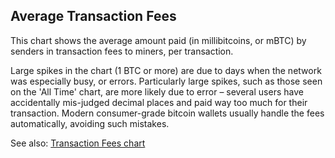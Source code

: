 ##  Average Transaction Fees

This chart shows the average amount paid (in millibitcoins, or mBTC) by senders in transaction fees to miners, per transaction.

Large spikes in the chart (1 BTC or more) are due to days when the network was especially busy, or errors. Particularly large spikes, such as those seen on the 'All Time' chart, are more likely due to error – several users have accidentally mis-judged decimal places and paid way too much for their transaction. Modern consumer-grade bitcoin wallets usually handle the fees automatically, avoiding such mistakes.

See also: [Transaction Fees chart]()
